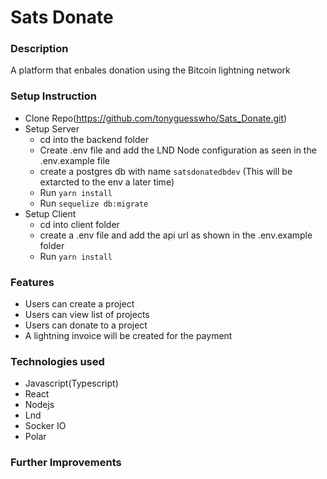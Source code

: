 # Sats Donate

### Description
A platform that enbales donation using the Bitcoin lightning network


### Setup Instruction
- Clone Repo(https://github.com/tonyguesswho/Sats_Donate.git)
- Setup Server
    - cd into the backend folder
    - Create .env file and add the  LND Node configuration as seen in the .env.example file
    - create a postgres db with name `satsdonatedbdev` (This will be extarcted to the env a later time)
    - Run `yarn install`
    - Run `sequelize db:migrate`
- Setup Client
    - cd into client folder
    - create a .env file and add the api url as shown in the .env.example folder
    - Run `yarn install`


### Features
- Users can create a project
- Users can view list of projects
- Users can donate to a project
- A lightning invoice will be created for the payment

### Technologies used
- Javascript(Typescript)
- React
- Nodejs
- Lnd
- Socker IO
- Polar

### Further Improvements
